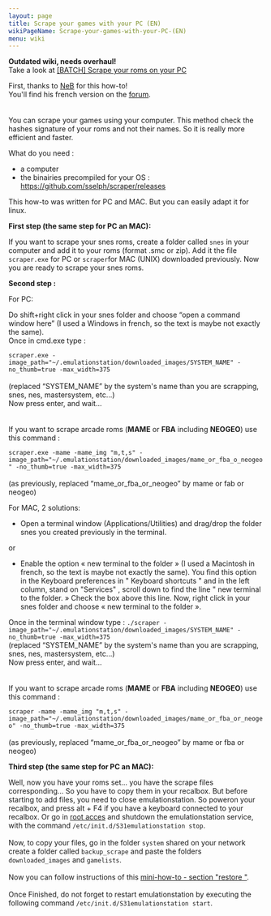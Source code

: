 ```yaml
---
layout: page
title: Scrape your games with your PC (EN)
wikiPageName: Scrape-your-games-with-your-PC-(EN)
menu: wiki
---
```


**Outdated wiki, needs overhaul!**  
Take a look at [[BATCH] Scrape your roms on your PC](https://forum.recalbox.com/topic/2594/batch-scrape-your-roms-on-your-pc-fastscraper/)

First, thanks to [NeB](http://blog.recalbox.com/forums/users/neb/) for this how-to!   
You'll find his french version on the [forum](http://blog.recalbox.com/forums/topic/tuto-scraper-ses-jeux-depuis-son-pc-plus-efficacement/).   
<br><br>
You can scrape your games using your computer. This method check the hashes signature of your roms and not their names. So it is really more efficient and faster.

What do you need : 
- a computer
- the binairies precompiled for your OS : https://github.com/sselph/scraper/releases

This how-to was written for PC and MAC. But you can easily adapt it for linux.

**First step (the same step for PC an MAC):**

If you want to scrape your snes roms, create a folder called `snes` in your computer and add it to your roms (format .smc or zip). Add it the file `scraper.exe` for PC or `scraper`for MAC (UNIX) downloaded previously.
Now you are ready to scrape your snes roms.

**Second step :**

For PC:

Do shift+right click in your snes folder and choose “open a command window here” (I used a Windows in french, so the text is maybe not exactly the same).   
Once in cmd.exe type :   

`scraper.exe -image_path="~/.emulationstation/downloaded_images/SYSTEM_NAME" -no_thumb=true -max_width=375`   
<br>
(replaced “SYSTEM_NAME” by the system's name than you are scrapping, snes, nes, mastersystem, etc...)   
Now press enter, and wait...
<br>
<br>
<br>
If you want to scrape arcade roms (**MAME** or **FBA** including **NEOGEO**) use this command :

`scraper.exe -mame -mame_img "m,t,s" -image_path="~/.emulationstation/downloaded_images/mame_or_fba_o_neogeo" -no_thumb=true -max_width=375` 
<br>  
(as previously, replaced “mame_or_fba_or_neogeo” by mame or fab or neogeo)

For MAC, 2 solutions:
- Open a terminal window (Applications/Utilities) and drag/drop the folder snes you created previously in the terminal.

or

- Enable the option « new terminal to the folder » (I used a Macintosh in french, so the text is maybe not exactly the same). You find this option in the Keyboard preferences in " Keyboard shortcuts " and in the left column, stand on "Services" , scroll down to find the line " new terminal to the folder. » Check the box above this line. Now, right click in your snes folder and choose « new terminal to the folder ».

Once in the terminal window type : 
`./scraper -image_path="~/.emulationstation/downloaded_images/SYSTEM_NAME" -no_thumb=true -max_width=375` 
<br>
(replaced “SYSTEM_NAME” by the system's name than you are scrapping, snes, nes, mastersystem, etc...)   
Now press enter, and wait...
<br>
<br>
<br>
If you want to scrape arcade roms (**MAME** or **FBA** including **NEOGEO**) use this command :

`scraper -mame -mame_img "m,t,s" -image_path="~/.emulationstation/downloaded_images/mame_or_fba_or_neogeo" -no_thumb=true -max_width=375` 
<br>  
(as previously, replaced “mame_or_fba_or_neogeo” by mame or fba or neogeo)

**Third step (the same step for PC an MAC):**

Well, now you have your roms set... you have the scrape files corresponding... So you have to copy them in your recalbox.
But before starting to add files, you need to close emulationstation.
So poweron your recalbox, and press alt + F4 if you have a keyboard connected to your recalbox. Or go in [root acces](https://github.com/digitalLumberjack/recalbox-os/wiki/Root-access-on-terminal-%28EN%29) and shutdown the emulationstation service, with the command ``` /etc/init.d/S31emulationstation stop ```.<br><br>
 Now, to copy your files, go in the folder `system` shared on your network create a folder called `backup_scrape` and paste the folders `downloaded_images` and `gamelists`.<br><br>
Now you can follow instructions of this [mini-how-to - section "restore "](https://github.com/digitalLumberjack/recalbox-os/wiki/Backup-your-scrape-%28EN%29). <br><br>
Once Finished, do not forget to restart emulationstation by executing the following command ``` /etc/init.d/S31emulationstation start ```.
